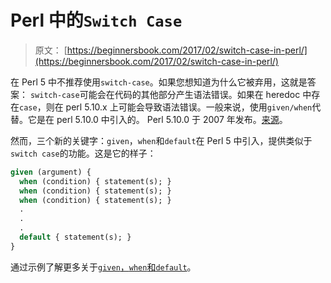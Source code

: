 # Perl 中的`Switch Case`

> 原文： [https://beginnersbook.com/2017/02/switch-case-in-perl/](https://beginnersbook.com/2017/02/switch-case-in-perl/)

在 Perl 5 中不推荐使用`switch-case`。如果您想知道为什么它被弃用，这就是答案：
`switch-case`可能会在代码的其他部分产生语法错误。如果在 heredoc 中存在`case`，则在 perl 5.10.x 上可能会导致语法错误。一般来说，使用`given/when`代替。它是在 perl 5.10.0 中引入的。 Perl 5.10.0 于 2007 年发布。[来源](http://search.cpan.org/~chorny/Switch-2.17/Switch.pm#BUGS)。

然而，三个新的关键字：`given`，`when`和`default`在 Perl 5 中引入，提供类似于`switch case`的功能。这是它的样子：

```perl
given (argument) {
  when (condition) { statement(s); }
  when (condition) { statement(s); }
  when (condition) { statement(s); }
  .
  .
  .
  default { statement(s); }
}
```

通过示例了解更多关于[`given`，`when`和`default`](https://beginnersbook.com/2017/02/given-when-default-statement-in-perl/)。